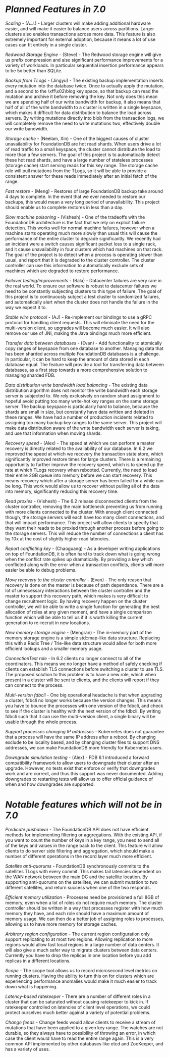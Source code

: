 # *Planned Features in 7.0*

*Scaling* - (A.J.) - Larger clusters will make adding additional hardware easier, and will make it easier to balance users across partitions. Larger clusters also enables transactions across more data. This feature is also extremely important for external adoption, because it means a lot of use cases can fit entirely in a single cluster.

*Redwood Storage Engine* - (Steve) - The Redwood storage engine will give us prefix compression and also significant performance improvements for a variety of workloads. In particular sequential insertion performance appears to be 5x better than SQLite.

*Backup from TLogs* - (Jingyu) - The existing backup implementation inserts every mutation into the database twice. Once to actually apply the mutation, and a second to the \xff\x02\blog key space, so that backup can read the mutation and archive it before removing the key. Not only does this mean we are spending half of our write bandwidth for backup, it also means that half of all of the write bandwidth to a cluster is written in a single keyspace, which makes it difficult for data distribution to balance the load across servers. By writing mutations directly into blob from the transaction logs, we will completely remove the need to write mutations two, effectively double our write bandwidth.

*Storage cache* - (Neelam, Xin) - One of the biggest causes of cluster unavailability for FoundationDB are hot read shards. When users drive a lot of read traffic to a small keyspace, the cluster cannot distribute the load to more than a few servers. The goal of this project is to automatically detect these hot read shards, and have a large number of stateless processes (storage cache) start serving reads for this key range. The storage cache role will pull mutations from the TLogs, so it will be able to provide a consistent answer for these reads immediately after an initial fetch of the range.

*Fast restore* - (Meng) - Restores of large FoundationDB backup take around 4 days to complete. In the event that we ever needed to restore our backups, this would mean a very long period of unavailability. This project should enable us to complete restores in less than a day.

*Slow machine poisoning* - (Vishesh) - One of the tradeoffs with the FoundationDB architecture is the fact that we rely on explicit failure detection. This works well for normal machine failures, however when a machine starts operating much more slowly than usual this will cause the performance of the entire cluster to degrade significantly. We recently had an incident were a switch causes significant packet loss to a single rack, and it cause unavailability in four clusters which had machines on that rack. The goal of the project is to detect when a process is operating slower than usual, and report that it is degraded to the cluster controller. The cluster controller can use this information to automatically exclude sets of machines which are degraded to restore performance.

*Failover testing/improvements* - (Bala) - Datacenter failures are very rare in the real world. To ensure our software is robust to datacenter failures we need to be constantly subjecting clusters to this type of failure. The goal of this project is to continuously subject a test cluster to randomized failures, and automatically alert when the cluster does not handle the failure in the way we expect it to.

*Stable wire protocol* - (AJ) - Re-implement our bindings to use a gRPC protocol for handling client requests. This will eliminate the need for the multi-version client, so upgrades will become much easier. It will also remove our use of JNI, making the Java bindings much more efficient.

*Transfer data between databases* - (Evan) - Add functionality to atomically copy ranges of keyspace from one database to another. Managing data that has been sharded across multiple FoundationDB databases is a challenge. In particular, it can be hard to keep the amount of data stored in each database equal. The feature will provide a tool for transferring data between databases, as a first step towards a more comprehensive solution to managing sharded FDB.

*Data distribution write bandwidth load balancing* - The existing data distribution algorithm does not monitor the write bandwidth each storage server is subjected to. We rely exclusively on random shard assignment to hopeful avoid putting too many write-hot key ranges on the same storage server. The backup keyspace is particularly hard to balance, because the shards are small in size, but constantly have data written and deleted in these ranges. We have had a number of production incidents related to assigning too many backup key ranges to the same server. This project will make data distribution aware of the write bandwidth each server is taking, and use that information when moving shards.

*Recovery speed* - (Alex) - The speed at which we can perform a master recovery is directly related to the availability of our database. In 6.2 we improved the speed at which we recovery the transaction state store, which significantly improved restore times for large clusters. There is a remaining opportunity to further improve the recovery speed, which is to speed up the rate at which TLogs recovery when rebooted. Currently, the need to load their entire 2GB queue into memory before we can start recovery. This means recovery which after a storage server has been failed for a while can be long. This work would allow us to recover without pulling all of the data into memory, significantly reducing this recovery time.

*Read proxies* - (Vishesh) - The 6.2 release disconnected clients from the cluster controller, removing the main bottleneck preventing us from running with more clients connected to the cluster. With enough client connected though, the storage servers will each have too many client connections, and that will impact performance. This project will allow clients to specify that they want their reads to be proxied through another process before going to the storage servers. This will reduce the number of connections a client has by 10x at the cost of slightly higher read latencies.

*Report conflicting key* - (Chaoguang) - As a developer writing applications on top of FoundationDB, it is often hard to track down what is going wrong when the conflict rate spikes up dramatically. By providing a key which conflicted along with the error when a transaction conflicts, clients will more easier be able to debug problems.

*Move recovery to the cluster controller* - (Evan) - The only reason that recovery is done on the master is because of path dependance. There are a lot of unnecessary interactions between the cluster controller and the master to support this recovery path, which makes is very difficult to change recruitment logic. By having recovery happen on the cluster controller, we will be able to write a single function for generating the best allocation of roles at any given moment, and have a single comparison function which will be able to tell us if it is worth killing the current generation to re-recruit in new locations.

*New memory storage engine* - (Mengran) - The in-memory part of the memory storage engine is a simple std::map-like data structure.  Replacing this with a Radix Tree / Trie-like data structure would allow for both more efficient lookups and a smaller memory usage.

*ConnectionTest role* - In 6.2 clients no longer connect to all of the coordinators. This means we no longer have a method of safely checking if clients can establish TLS connections before switching a cluster to use TLS. The proposed solution to this problem is to have a new role, which when present in a cluster will be sent to clients, and the clients will report if they can connect to the process.

*Multi-version fdbcli* - One big operational headache is that when upgrading a cluster, fdbcli no longer works because the version changes. This means you have to bounce the processes with one version of the fdbcli, and check to see if the cluster is healthy with the next version of the fdbcli. By writing fdbcli such that it can use the multi-version client, a single binary will be usable through the whole process.

*Support processes changing IP addresses* - Kubernetes does not guarantee that a process will have the same IP address after a reboot. By changing exclude to be locality based, and by changing cluster files to support DNS addresses, we can make FoundationDB more friendly for Kubernetes users.

*Downgrade simulation testing* - (Alex) - FDB 6.1 introduced a forward compatibility framework to allow users to downgrade their cluster after an upgrade.  However, no tests exist that enforce or verify that downgrades work and are correct, and thus this support was never documented.  Adding downgrades to restarting tests will allow us to offer official guidance of when and how downgrades are supported.

# *Notable features which will not be in 7.0*

*Predicate pushdown* - The FoundationDB API does not have efficient methods for implementing filtering or aggregations. With the existing API, if you want to count the number of keys in a key range, you need to send all of the keys and values in the range back to the client. This feature will allow clients to do server side filtering and aggregation, which should make a number of different operations in the record layer much more efficient.

*Satellite anti-quorums* - FoundationDB synchronously commits to the satellites TLogs with every commit. This makes tail latencies dependent on the WAN network between the main DC and the satellite location. By supporting anti-quorums on the satellites, we can submit mutation to two different satellites, and return success when one of the two responds.

*Efficient memory utilization* - Processes need be provisioned a full 8GB of memory, even when a lot of roles do not require much memory. The cluster controller should be written in a way that processes register with how much memory they have, and each role should have a maximum amount of memory usage. We can then do a better job of assigning roles to processes, allowing us to have more memory for storage caches.

*Arbitrary region configuration* - The current region configuration only support replicating to at most two regions. Allowing replication to more regions would allow fast local regions in a large number of data centers. It will also give a much safer way to migrate clusters between data centers. Currently you have to drop the replicas in one location before you add replicas in a different locations.

*Scope* - The scope tool allows us to record microsecond level metrics on running clusters. Having the ability to turn this on for clusters which are experiencing performance anomalies would make it much easier to track down what is happening.

*Latency-based ratekeeper* - There are a number of different roles in a cluster that can be saturated without causing ratekeeper to kick in. If ratekeeper controlled on latencies of client level operations, we could protect ourselves much better against a variety of potential problems.

*Change feeds* - Change feeds would allow clients to receive a stream of mutations that have been applied to a given key range. The watches are not durable, so they always have to possibility of throwing an error, in which case the client would have to read the entire range again. This is a very common API implemented by other databases like etcd and ZooKeeper, and has a variety of uses.